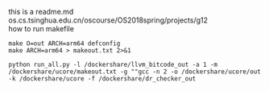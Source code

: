 this is a readme.md  
os.cs.tsinghua.edu.cn/oscourse/OS2018spring/projects/g12  
how to run makefile  

```shell
make O=out ARCH=arm64 defconfig  
make ARCH=arm64 > makeout.txt 2>&1

python run_all.py -l /dockershare/llvm_bitcode_out -a 1 -m /dockershare/ucore/makeout.txt -g ""gcc -n 2 -o /dockershare/ucore/out -k /dockershare/ucore -f /dockershare/dr_checker_out

```
